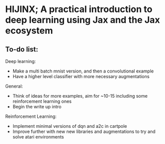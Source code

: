 # HIJINX; A practical introduction to deep learning using Jax and the Jax ecosystem

## To-do list:
Deep learning:
* Make a multi batch mnist version, and then a convolutional example
* Have a higher level classifier with more necessary augmentations

General:
* Think of ideas for more examples, aim for ~10-15 including some reinforcement learning ones
* Begin the write up intro 

Reinforcement Learning:
* Implement minimal versions of dqn and a2c in cartpole
* Improve further with new new libraries and augmentations to try and solve atari environments
